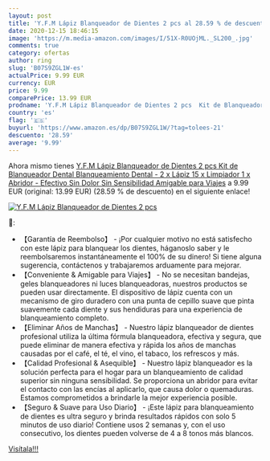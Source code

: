 ```yaml
---
layout: post
title: 'Y.F.M Lápiz Blanqueador de Dientes 2 pcs al 28.59 % de descuento'
date: 2020-12-15 18:46:15
image: 'https://m.media-amazon.com/images/I/51X-R0UOjML._SL200_.jpg'
comments: true
category: ofertas
author: ring
slug: 'B07S9ZGL1W-es'
actualPrice: 9.99 EUR
currency: EUR
price: 9.99
comparePrice: 13.99 EUR
prodname: 'Y.F.M Lápiz Blanqueador de Dientes 2 pcs  Kit de Blanqueador Dental  Blanqueamiento Dental - 2 x Lápiz  15 x Limpiador  1 x Abridor - Efectivo  Sin Dolor  Sin Sensibilidad  Amigable para Viajes'
country: 'es'
flag: '🇪🇸'
buyurl: 'https://www.amazon.es/dp/B07S9ZGL1W/?tag=tolees-21'
descuento: '28.59'
average: '9.99'
---
```


Ahora mismo tienes [Y.F.M Lápiz Blanqueador de Dientes 2 pcs  Kit de Blanqueador Dental  Blanqueamiento Dental - 2 x Lápiz  15 x Limpiador  1 x Abridor - Efectivo  Sin Dolor  Sin Sensibilidad  Amigable para Viajes](https://www.amazon.es/dp/B07S9ZGL1W/?tag=tolees-21) a 9.99 EUR (original: 13.99 EUR) (28.59 %  de descuento) en el siguiente enlace!

[![Y.F.M Lápiz Blanqueador de Dientes 2 pcs](https://m.media-amazon.com/images/I/51X-R0UOjML._SL200_.jpg)](https://www.amazon.es/dp/B07S9ZGL1W/?tag=tolees-21)

🔎:

- 【Garantía de Reembolso】 - ¡Por cualquier motivo no está satisfecho con este lápiz para blanquear los dientes, háganoslo saber y le reembolsaremos instantáneamente el 100% de su dinero! Si tiene alguna sugerencia, contáctenos y trabajaremos arduamente para mejorar.
- 【Conveniente & Amigable para Viajes】 - No se necesitan bandejas, geles blanqueadores ni luces blanqueadoras, nuestros productos se pueden usar directamente. El dispositivo de lápiz cuenta con un mecanismo de giro duradero con una punta de cepillo suave que pinta suavemente cada diente y sus hendiduras para una experiencia de blanqueamiento completo.
- 【Eliminar Años de Manchas】 - Nuestro lápiz blanqueador de dientes profesional utiliza la última fórmula blanqueadora, efectiva y segura, que puede eliminar de manera efectiva y rápida los años de manchas causadas por el café, el té, el vino, el tabaco, los refrescos y más.
- 【Calidad Profesional & Asequible】 - Nuestro lápiz blanqueador es la solución perfecta para el hogar para un blanqueamiento de calidad superior sin ninguna sensibilidad. Se proporciona un abridor para evitar el contacto con las encías al aplicarlo, que causa dolor o quemaduras. Estamos comprometidos a brindarle la mejor experiencia posible.
- 【Seguro & Suave para Uso Diario】 - ¡Este lápiz para blanqueamiento de dientes es ultra seguro y brinda resultados rápidos con solo 5 minutos de uso diario! Contiene usos 2 semanas y, con el uso consecutivo, los dientes pueden volverse de 4 a 8 tonos más blancos.

[Visítala!!!](https://www.amazon.es/dp/B07S9ZGL1W/?tag=tolees-21)
